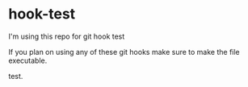 # hook-test
I'm using this repo for git hook test

If you plan on using any of these git hooks make sure to make the file executable.

test.